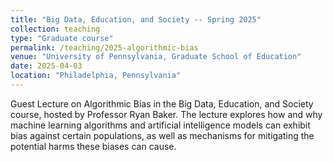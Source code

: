 ```yaml
---
title: "Big Data, Education, and Society -- Spring 2025"
collection: teaching
type: "Graduate course"
permalink: /teaching/2025-algorithmic-bias
venue: "University of Pennsylvania, Graduate School of Education"
date: 2025-04-03
location: "Philadelphia, Pennsylvania"
---
```

Guest Lecture on Algorithmic Bias in the Big Data, Education, and Society course, hosted by Professor Ryan Baker. The lecture explores how and why machine learning algorithms and artificial intelligence models can exhibit bias against certain populations, as well as mechanisms for mitigating the potential harms these biases can cause.
